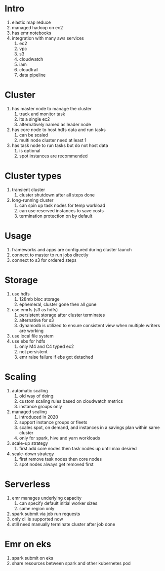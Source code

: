 # Intro
1. elastic map reduce
1. managed hadoop on ec2
1. has emr notebooks
1. integration with many aws services
    1. ec2
    1. vpc
    1. s3
    1. cloudwatch
    1. iam
    1. cloudtrail
    1. data pipeline

# Cluster
1. has master node to manage the cluster
    1. track and monitor task
    1. its a single ec2
    1. alternatively named as leader node
1. has core node to host hdfs data and run tasks
    1. can be scaled
    1. multi node cluster need at least 1
1. has task node to run tasks but do not host data
    1. is optional
    1. spot instances are recommended

# Cluster types
1. transient cluster
    1. cluster shutdown after all steps done
1. long-running cluster
    1. can spin up task nodes for temp workload
    1. can use reserved instances to save costs
    1. termination protection on by default

# Usage
1. frameworks and apps are configured during cluster launch
1. connect to master to run jobs directly
1. connect to s3 for ordered steps

# Storage
1. use hdfs
    1. 128mb bloc storage
    1. ephemeral, cluster gone then all gone
1. use emrfs (s3 as hdfs)
    1. persistent storage after cluster terminates
    1. alternative for s3
    1. dynamodb is utilized to ensure consistent view when multiple writers are working
1. use local file system
1. use ebs for hdfs
    1. only M4 and C4 typed ec2
    1. not persistent
    1. emr raise failure if ebs got detached

# Scaling
1. automatic scaling
    1. old way of doing
    1. custom scaling rules based on cloudwatch metrics
    1. instance groups only
1. managed scaling
    1. introduced in 2020
    1. support instance groups or fleets
    1. scales spot, on demand, and instances in a savings plan within same cluster
    1. only for spark, hive and yarn workloads
1. scale-up strategy
    1. first add core nodes then task nodes up until max desired 
1. scale-down strategy
    1. first remove task nodes then core nodes
    1. spot nodes always get removed first

# Serverless
1. emr manages underlying capacity
    1. can specify default initial worker sizes
    1. same region only 
1. spark submit via job run requests
1. only cli is supported now
1. still need manually terminate cluster after job done

# Emr on eks
1. spark submit on eks
1. share resources between spark and other kubernetes pod

